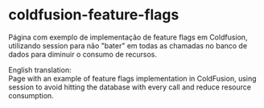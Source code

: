 # coldfusion-feature-flags

Página com exemplo de implementação de feature flags em Coldfusion, utilizando session para não "bater" em todas as chamadas no banco de dados para diminuir o consumo de recursos.

English translation:  
Page with an example of feature flags implementation in ColdFusion, using session to avoid hitting the database with every call and reduce resource consumption.

